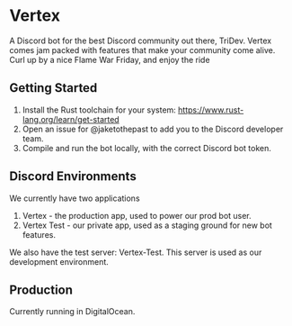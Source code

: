 # Vertex

A Discord bot for the best Discord community out there, TriDev. Vertex comes jam packed with features that make your community come alive. Curl up by a nice Flame War Friday, and enjoy the ride

## Getting Started

1. Install the Rust toolchain for your system: https://www.rust-lang.org/learn/get-started
2. Open an issue for @jaketothepast to add you to the Discord developer team.
3. Compile and run the bot locally, with the correct Discord bot token.

## Discord Environments

We currently have two applications

1. Vertex - the production app, used to power our prod bot user.
2. Vertex Test - our private app, used as a staging ground for new bot features.

We also have the test server: Vertex-Test. This server is used as our development environment.

## Production

Currently running in DigitalOcean.

